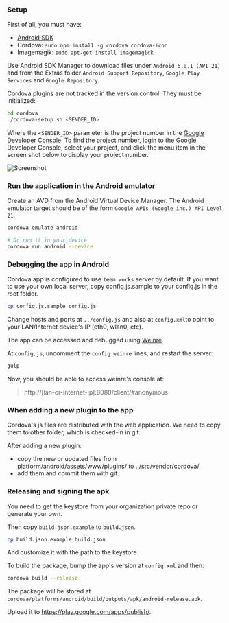 ### Setup

First of all, you must have:
* [Android SDK](https://developer.android.com/studio/index.html)
* Cordova: `sudo npm install -g cordova cordova-icon`
* Imagemagik: `sudo apt-get install imagemagick`

Use Android SDK Manager to download files under `Android 5.0.1 (API 21)` and
from the Extras folder ```Android Support Repository```,
```Google Play Services``` and ```Google Repository```.

Cordova plugins are not tracked in the version control. They must be
initialized:

```sh
cd cordova
./cordova-setup.sh <SENDER_ID>
```

Where the `<SENDER_ID>` parameter is the project number in the [Google Developer
Console](https://console.developers.google.com). To find the project number,
login to the Google Developer Console, select your project, and click the menu
item in the screen shot below to display your project number.

![Screenshot](https://cloud.githubusercontent.com/assets/353180/15588897/2fc14db2-235e-11e6-9326-f97fe0ec15ab.png)

### Run the application in the Android emulator

Create an AVD from the Android Virtual Device Manager. The Android emulator
target should be of the form ```Google APIs (Google inc.) API Level 21```.

```sh
cordova emulate android

# Or run it in your device
cordova run android --device
```

### Debugging the app in Android

Cordova app is configured to use `teem.works` server by default. If you want to
use your own local server, copy config.js.sample to your config.js in the root
folder.

```sh
cp config.js.sample config.js
```

Change hosts and ports at `../config.js` and also at `config.xml`to point
to your LAN/Internet device's IP (eth0, wlan0, etc).

The app can be accessed and debugged using
[Weinre](http://people.apache.org/~pmuellr/weinre-docs/latest/Home.html).

At `config.js`, uncomment the `config.weinre` lines, and restart the server:

```sh
gulp
```

Now, you should be able to access weinre's console at:

>  http://[lan-or-internet-ip]:8080/client/#anonymous

### When adding a new plugin to the app

Cordova's js files are distributed with the web application. We need to copy
them to other folder, which is checked-in in git.

After adding a new plugin:

-  copy the new or updated files from platform/android/assets/www/plugins/ to
../src/vendor/cordova/
-  add them and commit them with git.

### Releasing and signing the apk

You need to get the keystore from your organization private repo or generate
your own.

Then copy `build.json.example` to `build.json`.

```sh
cp build.json.example build.json
```

And customize it with the path to the keystore.

To build the package, bump the app's version at `config.xml` and then:

```sh
cordova build --release
```

The package will be stored at
`cordova/platforms/android/build/outputs/apk/android-release.apk`.

Upload it to https://play.google.com/apps/publish/.
